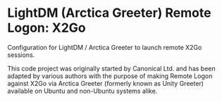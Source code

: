 # LightDM (Arctica Greeter) Remote Logon: X2Go #

Configuration for LightDM / Arctica Greeter to launch remote X2Go sessions.

This code project was originally started by Canonical Ltd. and has been
adapted by various authors with the purpose of making Remote Logon
against X2Go via Arctica Greeter (formerly known as Unity Greeter)
available on Ubuntu and non-Ubuntu systems alike.

